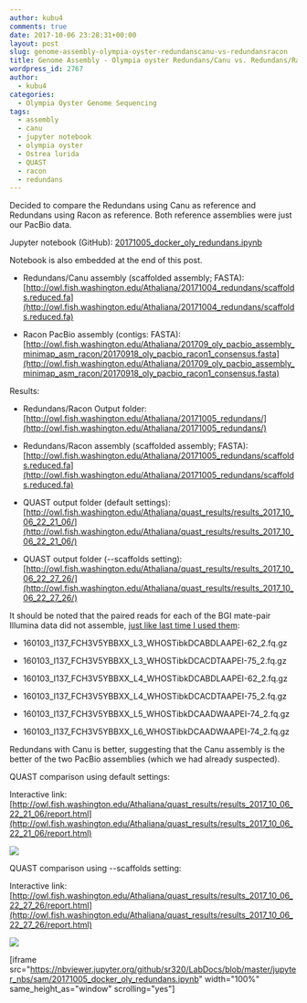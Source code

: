 ```yaml
---
author: kubu4
comments: true
date: 2017-10-06 23:28:31+00:00
layout: post
slug: genome-assembly-olympia-oyster-redundanscanu-vs-redundansracon
title: Genome Assembly - Olympia oyster Redundans/Canu vs. Redundans/Racon
wordpress_id: 2767
author:
  - kubu4
categories:
  - Olympia Oyster Genome Sequencing
tags:
  - assembly
  - canu
  - jupyter notebook
  - olympia oyster
  - Ostrea lurida
  - QUAST
  - racon
  - redundans
---
```


Decided to compare the Redundans using Canu as reference and Redundans using Racon as reference. Both reference assemblies were just our PacBio data.

Jupyter notebook (GitHub): [20171005_docker_oly_redundans.ipynb](https://github.com/sr320/LabDocs/blob/master/jupyter_nbs/sam/20171005_docker_oly_redundans.ipynb)

Notebook is also embedded at the end of this post.





  * Redundans/Canu assembly (scaffolded assembly; FASTA): [http://owl.fish.washington.edu/Athaliana/20171004_redundans/scaffolds.reduced.fa](http://owl.fish.washington.edu/Athaliana/20171004_redundans/scaffolds.reduced.fa)



  * Racon PacBio assembly (contigs: FASTA): [http://owl.fish.washington.edu/Athaliana/201709_oly_pacbio_assembly_minimap_asm_racon/20170918_oly_pacbio_racon1_consensus.fasta](http://owl.fish.washington.edu/Athaliana/201709_oly_pacbio_assembly_minimap_asm_racon/20170918_oly_pacbio_racon1_consensus.fasta)






Results:





  * Redundans/Racon Output folder: [http://owl.fish.washington.edu/Athaliana/20171005_redundans/](http://owl.fish.washington.edu/Athaliana/20171005_redundans/)



  * Redundans/Racon assembly (scaffolded assembly; FASTA): [http://owl.fish.washington.edu/Athaliana/20171005_redundans/scaffolds.reduced.fa](http://owl.fish.washington.edu/Athaliana/20171005_redundans/scaffolds.reduced.fa)



  * QUAST output folder (default settings): [http://owl.fish.washington.edu/Athaliana/quast_results/results_2017_10_06_22_21_06/](http://owl.fish.washington.edu/Athaliana/quast_results/results_2017_10_06_22_21_06/)



  * QUAST output folder (--scaffolds setting): [http://owl.fish.washington.edu/Athaliana/quast_results/results_2017_10_06_22_27_26/](http://owl.fish.washington.edu/Athaliana/quast_results/results_2017_10_06_22_27_26/)






It should be noted that the paired reads for each of the BGI mate-pair Illumina data did not assemble, [just like last time I used them](2017/10/05/genome-assembly-olympia-oyster-redundans-with-illumina-pacbio.html):





  * 160103_I137_FCH3V5YBBXX_L3_WHOSTibkDCABDLAAPEI-62_2.fq.gz


  * 160103_I137_FCH3V5YBBXX_L3_WHOSTibkDCACDTAAPEI-75_2.fq.gz


  * 160103_I137_FCH3V5YBBXX_L4_WHOSTibkDCABDLAAPEI-62_2.fq.gz


  * 160103_I137_FCH3V5YBBXX_L4_WHOSTibkDCACDTAAPEI-75_2.fq.gz


  * 160103_I137_FCH3V5YBBXX_L5_WHOSTibkDCAADWAAPEI-74_2.fq.gz


  * 160103_I137_FCH3V5YBBXX_L6_WHOSTibkDCAADWAAPEI-74_2.fq.gz



Redundans with Canu is better, suggesting that the Canu assembly is the better of the two PacBio assemblies (which we had already suspected).

QUAST comparison using default settings:

Interactive link:[http://owl.fish.washington.edu/Athaliana/quast_results/results_2017_10_06_22_21_06/report.html](http://owl.fish.washington.edu/Athaliana/quast_results/results_2017_10_06_22_21_06/report.html)

[![](http://owl.fish.washington.edu/Athaliana/20171005_%20quast_redundans_01.png)](http://owl.fish.washington.edu/Athaliana/20171005_%20quast_redundans_01.png)

QUAST comparison using --scaffolds setting:

Interactive link: [http://owl.fish.washington.edu/Athaliana/quast_results/results_2017_10_06_22_27_26/report.html](http://owl.fish.washington.edu/Athaliana/quast_results/results_2017_10_06_22_27_26/report.html)

[![](http://owl.fish.washington.edu/Athaliana/20171005_%20quast_redundans_02.png)](http://owl.fish.washington.edu/Athaliana/20171005_%20quast_redundans_02.png)

[iframe src="https://nbviewer.jupyter.org/github/sr320/LabDocs/blob/master/jupyter_nbs/sam/20171005_docker_oly_redundans.ipynb" width="100%" same_height_as="window" scrolling="yes"]
